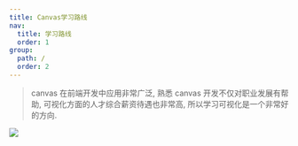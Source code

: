```yaml
---
title: Canvas学习路线
nav:
  title: 学习路线
  order: 1
group:
  path: /
  order: 2
---
```


> canvas 在前端开发中应用非常广泛, 熟悉 canvas 开发不仅对职业发展有帮助, 可视化方面的人才综合薪资待遇也非常高, 所以学习可视化是一个非常好的方向.

![](http://cdn.dooring.cn/dr/canvas.png)
